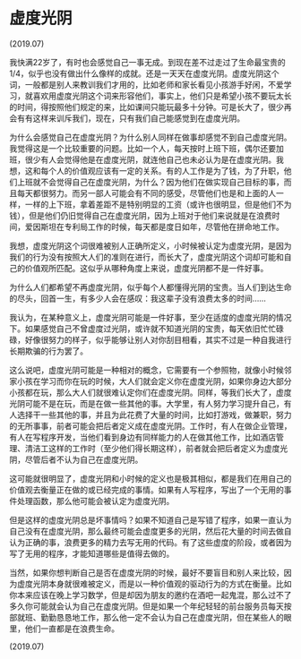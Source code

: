 # 虚度光阴

(2019.07)

我快满22岁了，有时也会感觉自己一事无成。到现在差不过走过了生命最宝贵的1/4，似乎也没有做出什么像样的成就。还是一天天在虚度光阴。虚度光阴这个词，一般都是别人来教训我们才用的，比如老师和家长看见小孩游手好闲，不爱学习，就喜欢用虚度光阴这个词来形容他们，事实上，他们只是希望小孩不要玩太长的时间，得按照他们规定的来，比如课间只能玩最多十分钟。可是长大了，很少再会有有这样来训斥我们，现在，只有我们自己能感觉到在虚度光阴。

为什么会感觉自己在虚度光阴？为什么别人同样在做事却感觉不到自己虚度光阴。我觉得这是一个比较重要的问题。比如一个人，每天按时上班下班，偶尔还要加班，很少有人会觉得他是在虚度光阴，就连他自己也未必认为是在虚度光阴。我想，这和每个人的价值观应该有一定的关系。有的人工作是为了钱，为了升职，他们上班就不会觉得自己在虚度光阴，为什么？因为他们在做实现自己目标的事，而且每天都很努力。而另一部人可能会有不同的感受，尽管他们也是和上面的人一样，一样的上下班，拿着差距不是特别明显的工资（或许也很明显，但是他们不为钱），但是他们仍旧觉得自己在虚度光阴，因为上班对于他们来说就是在浪费时间，爱因斯坦在专利局工作的时候，每天都是度日如年，尽管他在拼命地工作。

我想，虚度光阴这个词很难被别人正确所定义，小时候被认定为虚度光阴，是因为我们的行为没有按照大人们的准则在进行，而长大了，虚度光阴这个词却可能和自己的价值观所匹配。这似乎从哪种角度上来说，虚度光阴都不是一件好事。

为什么人们都希望不再虚度光阴，似乎每个人都懂得光阴的宝贵。当人们到达生命的尽头，回首一生，有多少人会在感叹：我这辈子没有浪费太多的时间……

我认为，在某种意义上，虚度光阴可能是一件好事，至少在适度的虚度光阴的情况下。如果感觉自己不曾虚度过光阴，或许就不知道光阴的宝贵，每天依旧忙忙碌碌，好像很努力的样子，似乎能够让别人对你刮目相看，其实不过是一种自我进行长期欺骗的行为罢了。

这么说吧，虚度光阴可能是一种相对的概念，它需要有一个参照物，就像小时候邻家小孩在学习而你在玩的时候，大人们就会定义你在虚度光阴，如果你身边大部分小孩都在玩，那么大人们就很难认定你们在虚度光阴。同样，等我们长大了，虚度光阴可能不是在玩，而是在做一些其他的事。大学里，有人努力学习提升自己，有人选择干一些其他的事，并且为此花费了大量的时间，比如打游戏，做兼职，努力的无所事事，前者可能会把后者定义成在虚度光阴。工作时，有人在做企业管理，有人在写程序开发，当他们看到身边有同样能力的人在做其他工作，比如酒店管理、清洁工这样的工作时（至少他们得长期这样），前者就会把后者定义为虚度光阴，尽管后者不认为自己在虚度光阴。

这可能就很明显了，虚度光阴和小时候的定义也是极其相似，都是我们在用自己的价值观去衡量正在做的或已经完成的事情。如果有人写程序，写出了一个无用的事件处理函数，那么他可能会被认定为虚度光阴。

但是这样的虚度光阴总是坏事情吗？如果不知道自己是写错了程序，如果一直认为自己没有在虚度光阴，那么最终可能会虚度更多的光阴，然后花大量的时间去做自认为正确的事，浪费更多的精力去写无用的代码。有了这些虚度的阶段，或者因为写了无用的程序，才能知道哪些是值得去做的。

当然，如果你想判断自己是否在虚度光阴的时候，最好不要盲目和别人来比较，因为虚度光阴本身就很难被定义，而是以一种价值观的驱动行为的方式在衡量。比如你本来应该在晚上学习数学，但是却因为朋友的邀约在酒吧一起鬼混，那么过不了多久你可能就会认为自己在虚度光阴。但是如果一个年纪轻轻的前台服务员每天按部就班、勤勤恳恳地工作，那么他一定不会认为自己在虚度光阴，但在某些人的眼里，他们一直都是在浪费生命。

(2019.07)